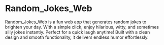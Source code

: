 # Random_Jokes_Web
Random_Jokes_Web is a fun web app that generates random jokes to brighten your day. With a simple click, enjoy hilarious, witty, and sometimes silly jokes instantly. Perfect for a quick laugh anytime! Built with a clean design and smooth functionality, it delivers endless humor effortlessly.

